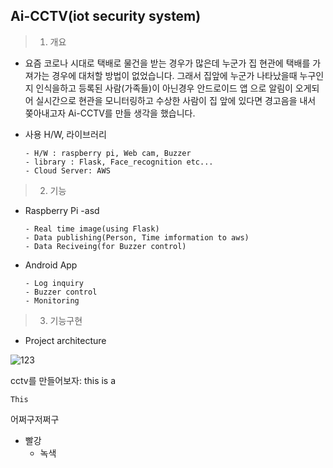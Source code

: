 Ai-CCTV(iot security system)
--------
> 1. 개요
- 요즘 코로나 시대로 택배로 물건을 받는 경우가 많은데 누군가 집 현관에 택배를 가져가는 경우에 대처할 방법이 없었습니다. 그래서 집앞에 누군가 나타났을때 누구인지 인식을하고 등록된 사람(가족들)이 아닌경우 안드로이드 앱 으로 알림이 오게되어 실시간으로 현관을 모니터링하고 수상한 사람이 집 앞에 있다면 경고음을 내서 쫒아내고자 Ai-CCTV를 만들 생각을 했습니다.

- 사용 H/W, 라이브러리

      - H/W : raspberry pi, Web cam, Buzzer
      - library : Flask, Face_recognition etc...
      - Cloud Server: AWS
      
> 2. 기능
- Raspberry Pi
  -asd
            
      - Real time image(using Flask)
      - Data publishing(Person, Time imformation to aws)
      - Data Reciveing(for Buzzer control) 
      
- Android App

      - Log inquiry
      - Buzzer control
      - Monitoring

> 3. 기능구현

- Project architecture

![123](https://user-images.githubusercontent.com/68410186/101429729-f8d2f180-3946-11eb-9123-bfa221512081.png)

cctv를 만들어보자:
this is a
 


    This
 
  어쩌구저쩌구
* 빨강
  * 녹색
  

